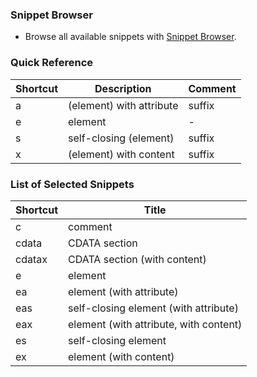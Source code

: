 ### Snippet Browser

* Browse all available snippets with [Snippet Browser](http://pihrt.net/snippetica/snippets?engine=vscode&language=xml)\.

### Quick Reference

Shortcut|Description|Comment
--------|-----------|-------
a|\(element\) with attribute|suffix
e|element|\-
s|self\-closing \(element\)|suffix
x|\(element\) with content|suffix

### List of Selected Snippets

Shortcut|Title
--------|-----
c|comment
cdata|CDATA section
cdatax|CDATA section \(with content\)
e|element
ea|element \(with attribute\)
eas|self\-closing element \(with attribute\)
eax|element \(with attribute, with content\)
es|self\-closing element
ex|element \(with content\)
